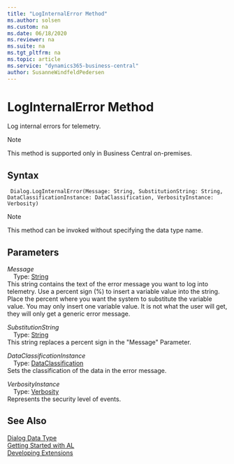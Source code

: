 ```yaml
---
title: "LogInternalError Method"
ms.author: solsen
ms.custom: na
ms.date: 06/18/2020
ms.reviewer: na
ms.suite: na
ms.tgt_pltfrm: na
ms.topic: article
ms.service: "dynamics365-business-central"
author: SusanneWindfeldPedersen
---
```

[//]: # (START>DO_NOT_EDIT)
[//]: # (IMPORTANT:Do not edit any of the content between here and the END>DO_NOT_EDIT.)
[//]: # (Any modifications should be made in the .xml files in the ModernDev repo.)
# LogInternalError Method
Log internal errors for telemetry.

> [!NOTE]
> This method is supported only in Business Central on-premises.

## Syntax
```
 Dialog.LogInternalError(Message: String, SubstitutionString: String, DataClassificationInstance: DataClassification, VerbosityInstance: Verbosity)
```
> [!NOTE]  
> This method can be invoked without specifying the data type name.  
## Parameters
*Message*  
&emsp;Type: [String](../string/string-data-type.md)  
This string contains the text of the error message you want to log into telemetry. Use a percent sign (%) to insert a variable value into the string. Place the percent where you want the system to substitute the variable value. You may only insert one variable value. It is not what the user will get, they will only get a generic error message.
        
*SubstitutionString*  
&emsp;Type: [String](../string/string-data-type.md)  
This string replaces a percent sign in the "Message" Parameter.
        
*DataClassificationInstance*  
&emsp;Type: [DataClassification](../dataclassification/dataclassification-option.md)  
Sets the classification of the data in the error message.
        
*VerbosityInstance*  
&emsp;Type: [Verbosity](../verbosity/verbosity-option.md)  
Represents the security level of events.  



[//]: # (IMPORTANT: END>DO_NOT_EDIT)
## See Also
[Dialog Data Type](dialog-data-type.md)  
[Getting Started with AL](../devenv-get-started.md)  
[Developing Extensions](../devenv-dev-overview.md)